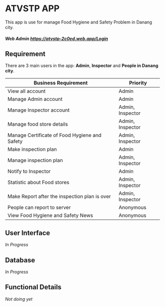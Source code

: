 # ATVSTP APP

This app is use for manage Food Hygiene and Safety Problem in Danang city.

##### Web Admin https://atvstp-2c0ed.web.app/Login

## Requirement

There are 3 main users in the app: **Admin**, **Inspector** and **People in Danang city**.

| Business Requirement                          | Priority         |
| --------------------------------------------- | ---------------- |
| View all account                              | Admin            |
| Manage Admin account                          | Admin            |
| Manage Inspector account                      | Admin, Inspector |
| Manage food store details                     | Admin, Inspector |
| Manage Certificate of Food Hygiene and Safety | Admin, Inspector |
| Make inspection plan                          | Admin            |
| Manage inspection plan                        | Admin, Inspector |
| Notify to Inspector                           | Admin            |
| Statistic about Food stores                   | Admin, Inspector |
| Make Report after the inspection plan is over | Admin, Inspector |
| People can report to server                   | Anonymous        |
| View Food Hygiene and Safety News             | Anonymous        |

## User Interface

_In Progress_

## Database

_In Progress_

## Functional Details

_Not doing yet_
